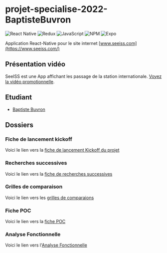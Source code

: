 # projet-specialise-2022-BaptisteBuvron
![React Native](https://img.shields.io/badge/React_Native-20232A?style=for-the-badge&logo=react&logoColor=61DAFB)
![Redux](https://img.shields.io/badge/redux-%23593d88.svg?style=for-the-badge&logo=redux&logoColor=white)
![JavaScript](https://img.shields.io/badge/javascript-%23323330.svg?style=for-the-badge&logo=javascript&logoColor=%23F7DF1E)
![NPM](https://img.shields.io/badge/NPM-%23000000.svg?style=for-the-badge&logo=npm&logoColor=white)
![Expo](https://img.shields.io/badge/expo-1C1E24?style=for-the-badge&logo=expo&logoColor=#D04A37)

Application React-Native pour le site internet [www.seeiss.com](https://www.seeiss.com/)

## Présentation vidéo

SeeISS est une App affichant les passage de la station internationale. [Voyez la vidéo promotionnelle](https://www.youtube.com/watch?v=OfNCHWrxfFA).

## Etudiant

* [Baptiste Buvron](https://github.com/BaptisteBuvron)

## Dossiers

### Fiche de lancement kickoff
Voici le lien vers la [fiche de lancement Kickoff du projet](https://docs.google.com/document/d/1v8cDOX77Kxkcqmp9VnuXRLi36eiy0RDUsld0MiUZu4I/edit?usp=sharing)

### Recherches successives
Voici le lien vers la [fiche de recherches successives](https://docs.google.com/presentation/d/1HfUESV6LpRq6pl4fzoU8J6BGbMtSDdoT0ULGW-u99Ks/edit?usp=sharing)

### Grilles de comparaison
Voici le lien vers les [grilles de comparaions](https://docs.google.com/presentation/d/19H8xYJS7rIZoEzLARjIVbxBDWFfIvxRuah2aXqljfmg/edit?usp=sharing)

### Fiche POC
Voici le lien vers la [fiche POC](https://docs.google.com/document/d/1w9B2XEsez5YCKeO7-TKQEUxlVpTfnXlUU6Z248-5c2A/edit?usp=sharing)

### Analyse Fonctionnelle
Voici le lien vers l'[Analyse Fonctionnelle](https://docs.google.com/presentation/d/1USqU59M4HdkLuaLTnNuMarrvedCq93VAKqXVbRZBlWw/edit?usp=sharing)
